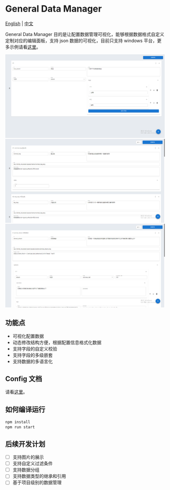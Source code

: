# General Data Manager

[English](../README.md) | [中文](./README_zh.md)

General Data Manager 目的是让配置数据管理可视化，能够根据数据格式自定义定制对应的编辑面板，支持 json 数据的可视化，目前只支持 windows 平台，更多示例请看[这里](./example.md)。

![image-20220301155635709](../screenshots/example_weapon.png)
![image-20220301152952560](../screenshots/exmaple_item.png)
![image-20220301154140204](../screenshots/example_event.png)


## 功能点

- 可视化配置数据
- 动态修改结构方便，根据配置信息格式化数据
- 支持字段的自定义校验
- 支持字段的多级嵌套
- 支持数据的多语言化


## Config 文档

请看[这里](./API_zh.md)。

## 如何编译运行

```shell
npm install
npm run start
```

## 后续开发计划

- [ ] 支持图片的展示
- [ ] 支持自定义过滤条件
- [ ] 支持数据分组
- [ ] 支持数据类型的继承和引用
- [ ] 基于项目级别的数据管理
